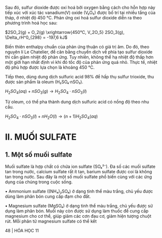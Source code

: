 Sau đó, sulfur dioxide được oxi hoá bởi oxygen bằng cách cho hỗn hợp này tiếp xúc với xúc tác vanadium(V) oxide (V₂O₅) được bố trí tại nhiều tầng của tháp, ở nhiệt độ 450 °C. Phản ứng oxi hoá sulfur dioxide diễn ra theo phương trình hoá học sau:

$2SO_2(g) + O_2(g) \xrightarrow{450°C, V_2O_5} 2SO_3(g), \Delta_rH^0_{298} = -197,6 kJ$

Biến thiên enthalpy chuẩn của phản ứng thuận có giá trị âm. Do đó, theo nguyên lí Le Chatelier, để cân bằng chuyển dịch về phía tạo sulfur dioxide thì cần giảm nhiệt độ phản ứng. Tuy nhiên, không thể hạ nhiệt độ thấp hơn một giới hạn nhất định vì khi đó tốc độ của phản ứng quá nhỏ. Thực tế, nhiệt độ phù hợp được lựa chọn là khoảng 450 °C.

Tiếp theo, dùng dung dịch sulfuric acid 98% để hấp thụ sulfur trioxide, thu được sản phẩm là oleum (H₂SO₄·nSO₃).

$H_2SO_4(aq) + nSO_3(g) \rightarrow H_2SO_4\cdot nSO_3(l)$

Từ oleum, có thể pha thành dung dịch sulfuric acid có nồng độ theo nhu cầu.

$H_2SO_4\cdot nSO_3(l) + nH_2O(l) \rightarrow (n+1)H_2SO_4(aq)$

# II. MUỐI SULFATE

## 1. Một số muối sulfate
Muối sulfate là hợp chất có chứa ion sulfate (SO₄²⁻). Đa số các muối sulfate tan trong nước, calcium sulfate rất ít tan, barium sulfate được coi là không tan trong nước. Sau đây là một số muối sulfate phổ biến cùng với các ứng dụng của chúng trong cuộc sống.

• Ammonium sulfate ((NH₄)₂SO₄) ở dạng tinh thể màu trắng, chủ yếu được dùng làm phân bón cung cấp đạm cho đất.

• Magnesium sulfate (MgSO₄) ở dạng tinh thể màu trắng, chủ yếu được sử dụng làm phân bón. Muối này còn được sử dụng làm thuốc để cung cấp magnesium cho cơ thể, giúp giảm các cơn đau cơ, giảm hiện tượng chuột rút. Mỗi phân tử magnesium sulfate có thể kết


48 | HÓA HỌC 11